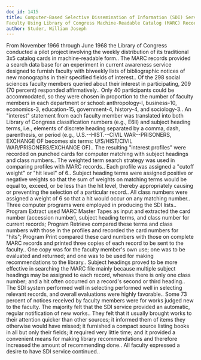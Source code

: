 ```yaml
---
doc_id: 1415
title: Computer-Based Selective Dissemination of Information (SDI) Service for
Faculty Using Library of Congress Machine-Readable Catalog (MARC) Records
author: Studer, William Joseph
---
```


From November 1966 through June 1968 the Library of Congress conducted a
pilot project involving the weekly distribution of its traditional 3x5 catalog
cards in machine-readable form.. The MARC records provided a search data base 
for an experiment in current awareness service designed to furnish faculty with
biweekly lists of bibliographic notices of new monographs in their specified
fields of interest..
   Of the 298 social sciences faculty members queried about their interest in
participating, 209 (70 percent) responded affirmatively.. Only 40 participants
could be accommodated, so they were chosen in proportion to the number of 
faculty members in each department or school:  anthropology-l, business-10, 
economics-3, education-15, government-4, history-4, and sociology-3..
   An "interest" statement from each faculty member was translated into both
Library of Congress classification numbers (e.g., E6ll) and subject heading 
terms, i.e., elements of discrete heading separated by a comma, dash, 
parenthesis, or period (e.g., U.S.--HIST.--CIVIL WAR--PRISONERS, EXCHANGE OF
becomes six terms:  U/S/HIST/CIVIL WAR/PRISONERS/EXCHANGE OF).. The resulting
"interest profiles" were recorded on punched cards for computer matching with
subject headings and class numbers..
   The weighted term search strategy was used in comparing profiles with MARC
records.. Each profile was assigned a "cutoff weight" or "hit level" of 6.. 
Subject heading terms were assigned positive or negative weights so that the
sum of weights on matching terms would be equal to, exceed, or be less than 
the hit level, thereby appropriately causing or preventing the selection of a
particular record.. All class numbers were assigned a weight of 6 so that a 
hit would occur on any matching number..
   Three computer programs were employed in producing the SDI lists.. Program
Extract used MARC Master Tapes as input and extracted the card number 
(accession number), subject heading terms, and class number for current
records; Program Retrieve compared these terms and class numbers with those in
the profiles and recorded the card numbers for "hits"; Program Print compared
these card numbers with those on complete MARC records and printed three copies 
of each record to be sent to the faculty.. One copy was for the faculty 
member's own use; one was to be evaluated and returned; and one was to be used
for making recommendations to the library..
   Subject headings proved to be more effective in searching the MARC file
mainly because multiple subject headings may be assigned to each record, 
whereas there is only one class number; and a hit often occurred on a record's
second or third heading..
   The SDI system performed well in selecting performed well in selecting
relevant records, and overall evaluations were highly favorable.. Some 73
percent of notices received by faculty members were for works judged new to the
faculty.  The majority felt that the SDI service provided an automatic, 
regular  notification of new works.. They felt that it usually brought works to
their attention quicker than other sources; it informed them of items they
otherwise would have missed; it furnished a compact source listing books in all
but only their fields; it required very little time; and it provided a 
convenient means for making library recommendations and therefore increased the
amount of recommending done.. All faculty expressed a desire to have SDI 
service continued..